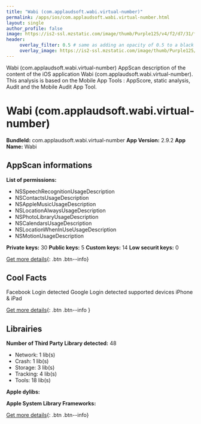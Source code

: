 ```yaml
---
title: "Wabi (com.applaudsoft.wabi.virtual-number)"
permalink: /apps/ios/com.applaudsoft.wabi.virtual-number.html
layout: single
author_profile: false
image: https://is2-ssl.mzstatic.com/image/thumb/Purple125/v4/f2/d7/31/f2d731b1-3542-3346-9df3-8e376067e7a0/AppIconWA-1x_U007emarketing-0-7-0-0-85-220.png/512x512bb.jpg
header: 
     overlay_filter: 0.5 # same as adding an opacity of 0.5 to a black background
     overlay_image: https://is2-ssl.mzstatic.com/image/thumb/Purple125/v4/f2/d7/31/f2d731b1-3542-3346-9df3-8e376067e7a0/AppIconWA-1x_U007emarketing-0-7-0-0-85-220.png/512x512bb.jpg
---
```

Wabi (com.applaudsoft.wabi.virtual-number) AppScan description of the content of the iOS application Wabi (com.applaudsoft.wabi.virtual-number). This analysis is based on the Mobile App Tools : AppScore, static analysis, Audit and the Mobile Audit App Tool.

# Wabi (com.applaudsoft.wabi.virtual-number)

**BundleId:** com.applaudsoft.wabi.virtual-number
**App Version:** 2.9.2
**App Name:** Wabi


## AppScan informations 

**List of permissions:** 
- NSSpeechRecognitionUsageDescription
- NSContactsUsageDescription
- NSAppleMusicUsageDescription
- NSLocationAlwaysUsageDescription
- NSPhotoLibraryUsageDescription
- NSCalendarsUsageDescription
- NSLocationWhenInUseUsageDescription
- NSMotionUsageDescription
  
  
**Private keys:** 30
**Public keys:** 5
**Custom keys:** 14
**Low securit keys:** 0
  
[Get more details](/pricing.html){: .btn .btn--info}

## Cool Facts

Facebook Login detected
Google Login detected
supported devices iPhone & iPad
  
[Get more details](/pricing.html){: .btn .btn--info }

## Librairies 
**Number of Third Party Library detected:** 48
- Network: 1 lib(s)
- Crash: 1 lib(s)
- Storage: 3 lib(s)
- Tracking: 4 lib(s)
- Tools: 18 lib(s)


**Apple dylibs:**


**Apple System Library Frameworks:**


  
[Get more details](/pricing.html){: .btn .btn--info}

